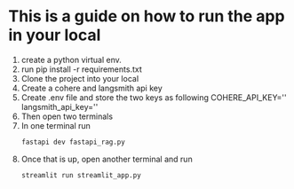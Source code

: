 # This is a guide on how to run the app in your local

1. create a python virtual env.
2. run pip install -r requirements.txt
3. Clone the project into your local
4. Create a cohere and langsmith api key
5. Create .env file and store the two keys as following
    COHERE_API_KEY=''
    langsmith_api_key=''
6. Then open two terminals
7. In one terminal run 
    ```bash
    fastapi dev fastapi_rag.py
8. Once that is up, open another terminal and run
    ```bash
    streamlit run streamlit_app.py